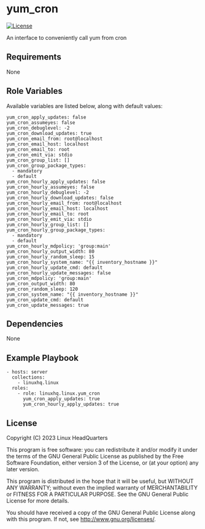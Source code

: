 # yum\_cron

[![License](https://img.shields.io/badge/license-GPLv3-lightgreen)](https://www.gnu.org/licenses/gpl-3.0.en.html#license-text)

An interface to conveniently call yum from cron

## Requirements

None

## Role Variables

Available variables are listed below, along with default values:

    yum_cron_apply_updates: false
    yum_cron_assumeyes: false
    yum_cron_debuglevel: -2
    yum_cron_download_updates: true
    yum_cron_email_from: root@localhost
    yum_cron_email_host: localhost
    yum_cron_email_to: root
    yum_cron_emit_via: stdio
    yum_cron_group_list: []
    yum_cron_group_package_types:
      - mandatory
      - default
    yum_cron_hourly_apply_updates: false
    yum_cron_hourly_assumeyes: false
    yum_cron_hourly_debuglevel: -2
    yum_cron_hourly_download_updates: false
    yum_cron_hourly_email_from: root@localhost
    yum_cron_hourly_email_host: localhost
    yum_cron_hourly_email_to: root
    yum_cron_hourly_emit_via: stdio
    yum_cron_hourly_group_list: []
    yum_cron_hourly_group_package_types:
      - mandatory
      - default
    yum_cron_hourly_mdpolicy: 'group:main'
    yum_cron_hourly_output_width: 80
    yum_cron_hourly_random_sleep: 15
    yum_cron_hourly_system_name: "{{ inventory_hostname }}"
    yum_cron_hourly_update_cmd: default
    yum_cron_hourly_update_messages: false
    yum_cron_mdpolicy: 'group:main'
    yum_cron_output_width: 80
    yum_cron_random_sleep: 120
    yum_cron_system_name: "{{ inventory_hostname }}"
    yum_cron_update_cmd: default
    yum_cron_update_messages: true

## Dependencies

None

## Example Playbook

    - hosts: server
      collections:
        - linuxhq.linux
      roles:
        - role: linuxhq.linux.yum_cron
          yum_cron_apply_updates: true
          yum_cron_hourly_apply_updates: true

## License

Copyright (C) 2023 Linux HeadQuarters

This program is free software: you can redistribute it and/or modify
it under the terms of the GNU General Public License as published by
the Free Software Foundation, either version 3 of the License, or
(at your option) any later version.

This program is distributed in the hope that it will be useful,
but WITHOUT ANY WARRANTY; without even the implied warranty of
MERCHANTABILITY or FITNESS FOR A PARTICULAR PURPOSE. See the
GNU General Public License for more details.

You should have received a copy of the GNU General Public License
along with this program. If not, see <http://www.gnu.org/licenses/>.
